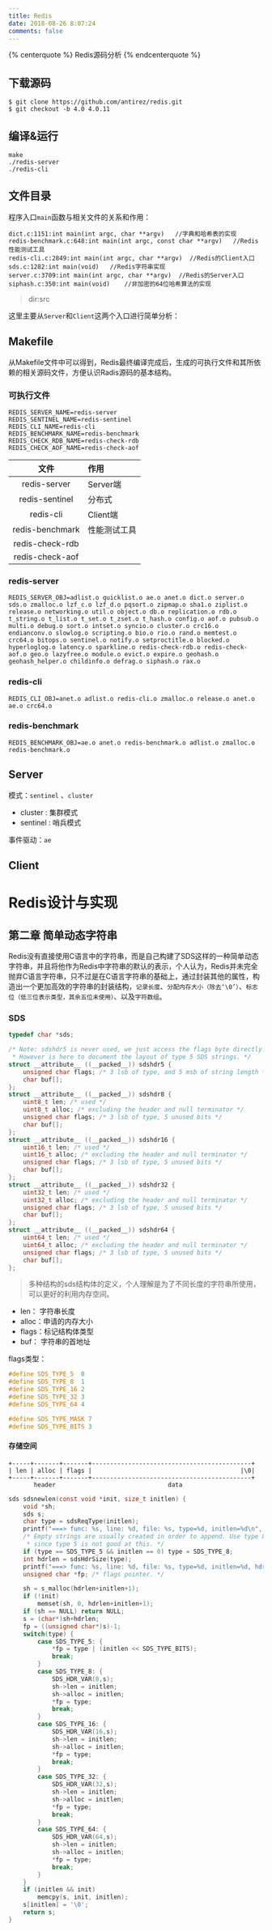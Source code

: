 ```yaml
---
title: Redis
date: 2018-08-26 8:07:24
comments: false
---
```


{% centerquote %} Redis源码分析 {% endcenterquote %}

## 下载源码

```
$ git clone https://github.com/antirez/redis.git
$ git checkout -b 4.0 4.0.11
```

## 编译&运行

```
make
./redis-server
./redis-cli
```

## 文件目录

程序入口`main`函数与相关文件的关系和作用：
```
dict.c:1151:int main(int argc, char **argv)   //字典和哈希表的实现
redis-benchmark.c:648:int main(int argc, const char **argv)   //Redis性能测试工具
redis-cli.c:2849:int main(int argc, char **argv)  //Redis的Client入口
sds.c:1282:int main(void)   //Redis字符串实现
server.c:3709:int main(int argc, char **argv)  //Redis的Server入口
siphash.c:350:int main(void)    //非加密的64位哈希算法的实现
```
>dir:src

这里主要从`Server`和`Client`这两个入口进行简单分析：

## Makefile

从Makefile文件中可以得到，Redis最终编译完成后，生成的可执行文件和其所依赖的相关源码文件，方便认识Radis源码的基本结构。

### 可执行文件
```
REDIS_SERVER_NAME=redis-server
REDIS_SENTINEL_NAME=redis-sentinel
REDIS_CLI_NAME=redis-cli
REDIS_BENCHMARK_NAME=redis-benchmark
REDIS_CHECK_RDB_NAME=redis-check-rdb
REDIS_CHECK_AOF_NAME=redis-check-aof
```
|      文件       | 作用         |
|:---------------:|:-------------|
|  redis-server   | Server端     |
| redis-sentinel  | 分布式       |
|    redis-cli    | Client端     |
| redis-benchmark | 性能测试工具 |
| redis-check-rdb |              |
| redis-check-aof |              |

### redis-server

```
REDIS_SERVER_OBJ=adlist.o quicklist.o ae.o anet.o dict.o server.o sds.o zmalloc.o lzf_c.o lzf_d.o pqsort.o zipmap.o sha1.o ziplist.o release.o networking.o util.o object.o db.o replication.o rdb.o t_string.o t_list.o t_set.o t_zset.o t_hash.o config.o aof.o pubsub.o multi.o debug.o sort.o intset.o syncio.o cluster.o crc16.o endianconv.o slowlog.o scripting.o bio.o rio.o rand.o memtest.o crc64.o bitops.o sentinel.o notify.o setproctitle.o blocked.o hyperloglog.o latency.o sparkline.o redis-check-rdb.o redis-check-aof.o geo.o lazyfree.o module.o evict.o expire.o geohash.o geohash_helper.o childinfo.o defrag.o siphash.o rax.o
```

### redis-cli

```
REDIS_CLI_OBJ=anet.o adlist.o redis-cli.o zmalloc.o release.o anet.o ae.o crc64.o
```

### redis-benchmark

```
REDIS_BENCHMARK_OBJ=ae.o anet.o redis-benchmark.o adlist.o zmalloc.o redis-benchmark.o
```

## Server

模式：`sentinel` 、`cluster`
- cluster : 集群模式
- sentinel : 哨兵模式

事件驱动：`ae`


## Client



# Redis设计与实现

## 第二章  简单动态字符串

Redis没有直接使用C语言中的字符串，而是自己构建了SDS这样的一种简单动态字符串，并且将他作为Redis中字符串的默认的表示，个人认为，Redis并未完全抛弃C语言字符串，只不过是在C语言字符串的基础上，通过封装其他的属性，构造出一个更加高效的字符串的封装结构，`记录长度`、`分配内存大小（除去‘\0’）`、`标志位（低三位表示类型，其余五位未使用）`、以及`字符数组`。

### SDS

``` C
typedef char *sds;

/* Note: sdshdr5 is never used, we just access the flags byte directly.
 * However is here to document the layout of type 5 SDS strings. */
struct __attribute__ ((__packed__)) sdshdr5 {
    unsigned char flags; /* 3 lsb of type, and 5 msb of string length */
    char buf[];
};
struct __attribute__ ((__packed__)) sdshdr8 {
    uint8_t len; /* used */
    uint8_t alloc; /* excluding the header and null terminator */
    unsigned char flags; /* 3 lsb of type, 5 unused bits */
    char buf[];
};
struct __attribute__ ((__packed__)) sdshdr16 {
    uint16_t len; /* used */
    uint16_t alloc; /* excluding the header and null terminator */
    unsigned char flags; /* 3 lsb of type, 5 unused bits */
    char buf[];
};
struct __attribute__ ((__packed__)) sdshdr32 {
    uint32_t len; /* used */
    uint32_t alloc; /* excluding the header and null terminator */
    unsigned char flags; /* 3 lsb of type, 5 unused bits */
    char buf[];
};
struct __attribute__ ((__packed__)) sdshdr64 {
    uint64_t len; /* used */
    uint64_t alloc; /* excluding the header and null terminator */
    unsigned char flags; /* 3 lsb of type, 5 unused bits */
    char buf[];
};
```
> 多种结构的sds结构体的定义，个人理解是为了不同长度的字符串所使用，可以更好的利用内存空间。

- len： 字符串长度
- alloc：申请的内存大小
- flags：标记结构体类型
- buf： 字符串的首地址

flags类型：
``` C
#define SDS_TYPE_5  0
#define SDS_TYPE_8  1
#define SDS_TYPE_16 2
#define SDS_TYPE_32 3
#define SDS_TYPE_64 4

#define SDS_TYPE_MASK 7
#define SDS_TYPE_BITS 3
```

#### 存储空间

```
+-----+-------+-------+--------------------------------------------+
| len | alloc | flags |                                         |\0|
+-----+-------+-------+--------------------------------------------+
       header                               data
```

``` C
sds sdsnewlen(const void *init, size_t initlen) {
    void *sh;
    sds s;
    char type = sdsReqType(initlen);
    printf("===> func: %s, line: %d, file: %s, type=%d, initlen=%d\n", __func__, __LINE__, __FILE__, type, initlen);
    /* Empty strings are usually created in order to append. Use type 8
     * since type 5 is not good at this. */
    if (type == SDS_TYPE_5 && initlen == 0) type = SDS_TYPE_8;
    int hdrlen = sdsHdrSize(type);
    printf("===> func: %s, line: %d, file: %s, type=%d, initlen=%d, hdrlen=%d\n", __func__, __LINE__, __FILE__, type, initlen, hdrlen);
    unsigned char *fp; /* flags pointer. */

    sh = s_malloc(hdrlen+initlen+1);
    if (!init)
        memset(sh, 0, hdrlen+initlen+1);
    if (sh == NULL) return NULL;
    s = (char*)sh+hdrlen;
    fp = ((unsigned char*)s)-1;
    switch(type) {
        case SDS_TYPE_5: {
            *fp = type | (initlen << SDS_TYPE_BITS);
            break;
        }
        case SDS_TYPE_8: {
            SDS_HDR_VAR(8,s);
            sh->len = initlen;
            sh->alloc = initlen;
            *fp = type;
            break;
        }
        case SDS_TYPE_16: {
            SDS_HDR_VAR(16,s);
            sh->len = initlen;
            sh->alloc = initlen;
            *fp = type;
            break;
        }
        case SDS_TYPE_32: {
            SDS_HDR_VAR(32,s);
            sh->len = initlen;
            sh->alloc = initlen;
            *fp = type;
            break;
        }
        case SDS_TYPE_64: {
            SDS_HDR_VAR(64,s);
            sh->len = initlen;
            sh->alloc = initlen;
            *fp = type;
            break;
        }
    }
    if (initlen && init)
        memcpy(s, init, initlen);
    s[initlen] = '\0';
    return s;
}
```
